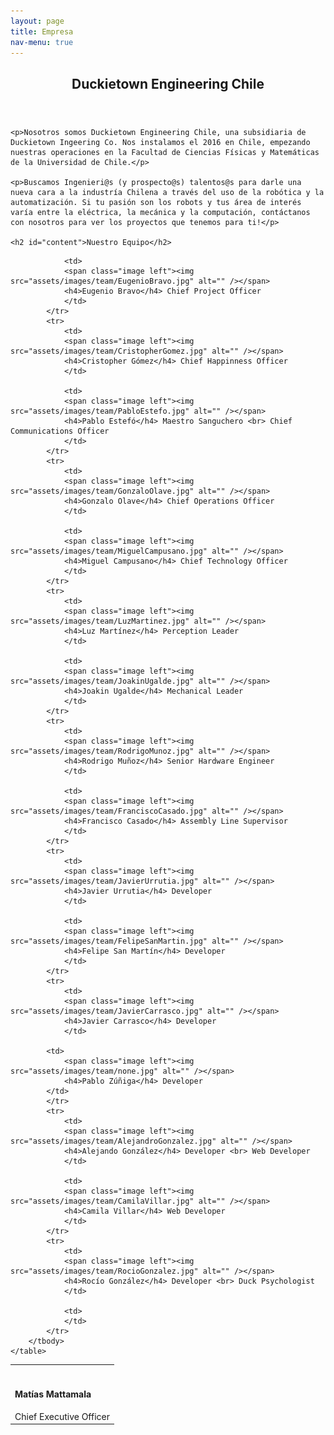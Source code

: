 ```yaml
---
layout: page
title: Empresa
nav-menu: true
---
```


<!-- Main -->
<div id="main" class="alt">

<!-- One -->
<section id="one">
<div class="inner">
    <header class="major">
        <h1>Duckietown Engineering Chile</h1>
    </header>

    <p>Nosotros somos Duckietown Engineering Chile, una subsidiaria de Duckietown Ingeering Co. Nos instalamos el 2016 en Chile, empezando nuestras operaciones en la Facultad de Ciencias Físicas y Matemáticas de la Universidad de Chile.</p>

    <p>Buscamos Ingenieri@s (y prospecto@s) talentos@s para darle una nueva cara a la industría Chilena a través del uso de la robótica y la automatización. Si tu pasión son los robots y tus área de interés varía entre la eléctrica, la mecánica y la computación, contáctanos con nosotros para ver los proyectos que tenemos para ti!</p>

    <h2 id="content">Nuestro Equipo</h2>

<div class="table-wrapper">
    <table class="alt">
        <tbody>
            <tr>
                <td>
                <span class="image left"><img src="assets/images/team/MatiasMatamala.jpg" alt="" /></span>
                <h4>Matías Mattamala</h4> Chief Executive Officer
                </td>

                <td>
                <span class="image left"><img src="assets/images/team/EugenioBravo.jpg" alt="" /></span>
                <h4>Eugenio Bravo</h4> Chief Project Officer
                </td>
            </tr>
            <tr>
                <td>
                <span class="image left"><img src="assets/images/team/CristopherGomez.jpg" alt="" /></span>
                <h4>Cristopher Gómez</h4> Chief Happinness Officer
                </td>

                <td>
                <span class="image left"><img src="assets/images/team/PabloEstefo.jpg" alt="" /></span>
                <h4>Pablo Estefó</h4> Maestro Sanguchero <br> Chief Communications Officer
                </td>
            </tr>
            <tr>
                <td>
                <span class="image left"><img src="assets/images/team/GonzaloOlave.jpg" alt="" /></span>
                <h4>Gonzalo Olave</h4> Chief Operations Officer
                </td>

                <td>
                <span class="image left"><img src="assets/images/team/MiguelCampusano.jpg" alt="" /></span>
                <h4>Miguel Campusano</h4> Chief Technology Officer
                </td>
            </tr>
            <tr>
                <td>
                <span class="image left"><img src="assets/images/team/LuzMartinez.jpg" alt="" /></span>
                <h4>Luz Martínez</h4> Perception Leader
                </td>

                <td>
                <span class="image left"><img src="assets/images/team/JoakinUgalde.jpg" alt="" /></span>
                <h4>Joakin Ugalde</h4> Mechanical Leader
                </td>
            </tr>
            <tr>
                <td>
                <span class="image left"><img src="assets/images/team/RodrigoMunoz.jpg" alt="" /></span>
                <h4>Rodrigo Muñoz</h4> Senior Hardware Engineer
                </td>

                <td>
                <span class="image left"><img src="assets/images/team/FranciscoCasado.jpg" alt="" /></span>
                <h4>Francisco Casado</h4> Assembly Line Supervisor
                </td>
            </tr>
            <tr>
                <td>
                <span class="image left"><img src="assets/images/team/JavierUrrutia.jpg" alt="" /></span>
                <h4>Javier Urrutia</h4> Developer
                </td>

                <td>
                <span class="image left"><img src="assets/images/team/FelipeSanMartin.jpg" alt="" /></span>
                <h4>Felipe San Martín</h4> Developer
                </td>
            </tr>
            <tr>
                <td>
                <span class="image left"><img src="assets/images/team/JavierCarrasco.jpg" alt="" /></span>
                <h4>Javier Carrasco</h4> Developer
                </td>

            <td>
                <span class="image left"><img src="assets/images/team/none.jpg" alt="" /></span>
                <h4>Pablo Zúñiga</h4> Developer
            </td>
            </tr>
            <tr>
                <td>
                <span class="image left"><img src="assets/images/team/AlejandroGonzalez.jpg" alt="" /></span>
                <h4>Alejando González</h4> Developer <br> Web Developer
                </td>

                <td>
                <span class="image left"><img src="assets/images/team/CamilaVillar.jpg" alt="" /></span>
                <h4>Camila Villar</h4> Web Developer
                </td>
            </tr>
            <tr>
                <td>
                <span class="image left"><img src="assets/images/team/RocioGonzalez.jpg" alt="" /></span>
                <h4>Rocío González</h4> Developer <br> Duck Psychologist
                </td>

                <td>
                </td>
            </tr>
        </tbody>
    </table>
</div>

<!-- ROW ALTERNATIVE
<div class="row uniform">
    <div class="6u 12u$(small) box">
        <span class="image left"><img src="assets/images/team/CCaceres.jpg" alt="" /></span>
        <h4>Catalina Cáceres</h4> Ingeniera team
    </div>
    <div class="6u 12u$(small) box">
        <span class="image left"><img src="assets/images/team/Cisternas.jpg" alt="" /></span>
        <h4>Cristian Cisternas</h4> Ingeniero team
    </div>
</div>
-->

</div>
</section>

</div>

